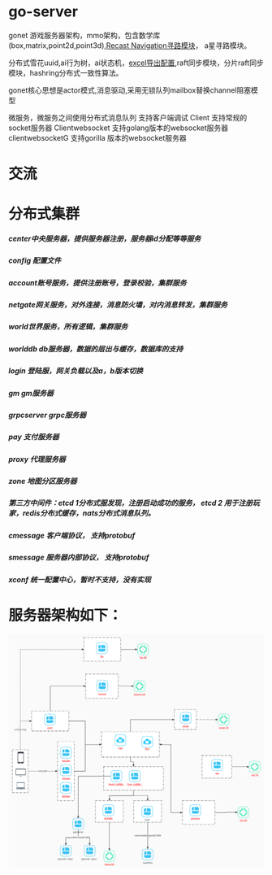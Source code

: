 # go-server
gonet 游戏服务器架构，mmo架构，包含数学库(box,matrix,point2d,point3d),[Recast Navigation寻路模块](https://blog.csdn.net/mango9126/article/details/79390543)，
a星寻路模块。

分布式雪花uuid,ai行为树，ai状态机，[excel导出配置](https://github.com/bobohume/gonet/tree/master/tool/data),raft同步模块，分片raft同步模块，hashring分布式一致性算法。

gonet核心思想是actor模式,消息驱动,采用无锁队列mailbox替换channel阻塞模型

微服务，微服务之间使用分布式消息队列
支持客户端调试
    Client 支持常规的socket服务器
    Clientwebsocket  支持golang版本的websocket服务器
    clientwebsocketG 支持gorilla 版本的websocket服务器

# 交流

# 分布式集群
##### center中央服务器，提供服务器注册，服务器id分配等等服务
##### config 配置文件
##### account账号服务，提供注册账号，登录校验，集群服务
##### netgate网关服务，对外连接，消息防火墙，对内消息转发，集群服务
##### world世界服务，所有逻辑，集群服务
##### worlddb db服务器，数据的层出与缓存，数据库的支持
##### login 登陆服，网关负载以及a，b版本切换
##### gm gm服务器
##### grpcserver grpc服务器
##### pay 支付服务器
##### proxy 代理服务器
##### zone 地图分区服务器
##### 第三方中间件：etcd 1分布式服发现，注册启动成功的服务， etcd 2 用于注册玩家，redis分布式缓存，nats分布式消息队列。
##### cmessage 客户端协议， 支持protobuf
##### smessage 服务器内部协议， 支持protobuf 
##### xconf 统一配置中心，暂时不支持，没有实现
# 服务器架构如下：
![image](新框架图.jpg)


